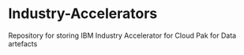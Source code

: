 # Industry-Accelerators
Repository for storing IBM Industry Accelerator for Cloud Pak for Data artefacts
